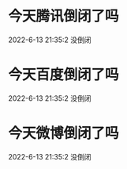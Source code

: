 # 今天腾讯倒闭了吗

2022-6-13 21:35:2 没倒闭

# 今天百度倒闭了吗

2022-6-13 21:35:2 没倒闭

# 今天微博倒闭了吗

2022-6-13 21:35:2 没倒闭

